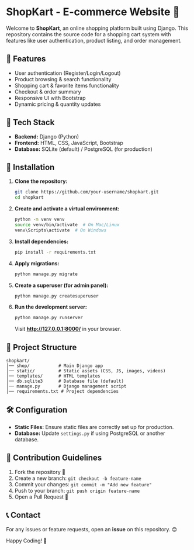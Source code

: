 # ShopKart - E-commerce Website 🛒

Welcome to **ShopKart**, an online shopping platform built using Django. This repository contains the source code for a shopping cart system with features like user authentication, product listing, and order management.

## 🌟 Features
- User authentication (Register/Login/Logout)
- Product browsing & search functionality
- Shopping cart & favorite items functionality
- Checkout & order summary
- Responsive UI with Bootstrap
- Dynamic pricing & quantity updates

## 🚀 Tech Stack
- **Backend:** Django (Python)
- **Frontend:** HTML, CSS, JavaScript, Bootstrap
- **Database:** SQLite (default) / PostgreSQL (for production)

## 📌 Installation

1. **Clone the repository:**
   ```sh
   git clone https://github.com/your-username/shopkart.git
   cd shopkart
   ```

2. **Create and activate a virtual environment:**
   ```sh
   python -m venv venv
   source venv/bin/activate  # On Mac/Linux
   venv\Scripts\activate  # On Windows
   ```

3. **Install dependencies:**
   ```sh
   pip install -r requirements.txt
   ```

4. **Apply migrations:**
   ```sh
   python manage.py migrate
   ```

5. **Create a superuser (for admin panel):**
   ```sh
   python manage.py createsuperuser
   ```

6. **Run the development server:**
   ```sh
   python manage.py runserver
   ```
   Visit **http://127.0.0.1:8000/** in your browser.

## 📂 Project Structure
```
shopkart/
│── shop/           # Main Django app
│── static/         # Static assets (CSS, JS, images, videos)
│── templates/      # HTML templates
│── db.sqlite3      # Database file (default)
│── manage.py       # Django management script
│── requirements.txt # Project dependencies
```

## 🛠 Configuration
- **Static Files:** Ensure static files are correctly set up for production.
- **Database:** Update `settings.py` if using PostgreSQL or another database.

## 📜 Contribution Guidelines
1. Fork the repository 🍴
2. Create a new branch: `git checkout -b feature-name`
3. Commit your changes: `git commit -m "Add new feature"`
4. Push to your branch: `git push origin feature-name`
5. Open a Pull Request 🚀

## 📞 Contact
For any issues or feature requests, open an **issue** on this repository. 😊

Happy Coding! 🎉

